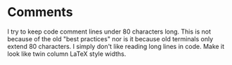 # Comments
I try to keep code comment lines under 80 characters long. This is not 
because of the old "best practices" nor is it because old terminals only
extend 80 characters. I simply don't like reading long lines in code.
Make it look like twin column LaTeX style widths.
